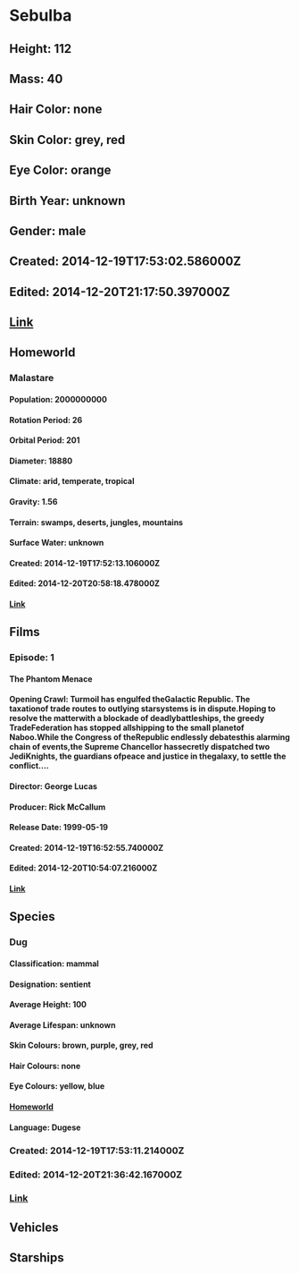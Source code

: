 # Sebulba
## Height: 112
## Mass: 40
## Hair Color: none
## Skin Color: grey, red
## Eye Color: orange
## Birth Year: unknown
## Gender: male
## Created: 2014-12-19T17:53:02.586000Z
## Edited: 2014-12-20T21:17:50.397000Z
## [Link](https://swapi.dev/api/people/41/)
## Homeworld
### Malastare
#### Population: 2000000000
#### Rotation Period: 26
#### Orbital Period: 201
#### Diameter: 18880
#### Climate: arid, temperate, tropical
#### Gravity: 1.56
#### Terrain: swamps, deserts, jungles, mountains
#### Surface Water: unknown
#### Created: 2014-12-19T17:52:13.106000Z
#### Edited: 2014-12-20T20:58:18.478000Z
#### [Link](https://swapi.dev/api/planets/35/)
## Films
### Episode: 1
#### The Phantom Menace
#### Opening Crawl: Turmoil has engulfed theGalactic Republic. The taxationof trade routes to outlying starsystems is in dispute.Hoping to resolve the matterwith a blockade of deadlybattleships, the greedy TradeFederation has stopped allshipping to the small planetof Naboo.While the Congress of theRepublic endlessly debatesthis alarming chain of events,the Supreme Chancellor hassecretly dispatched two JediKnights, the guardians ofpeace and justice in thegalaxy, to settle the conflict....
#### Director: George Lucas
#### Producer: Rick McCallum
#### Release Date: 1999-05-19
#### Created: 2014-12-19T16:52:55.740000Z
#### Edited: 2014-12-20T10:54:07.216000Z
#### [Link](https://swapi.dev/api/films/4/)
## Species
### Dug
#### Classification: mammal
#### Designation: sentient
#### Average Height: 100
#### Average Lifespan: unknown
#### Skin Colours: brown, purple, grey, red
#### Hair Colours: none
#### Eye Colours: yellow, blue
#### [Homeworld](https://swapi.dev/api/planets/35/)
#### Language: Dugese
### Created: 2014-12-19T17:53:11.214000Z
### Edited: 2014-12-20T21:36:42.167000Z
### [Link](https://swapi.dev/api/species/14/)
## Vehicles
## Starships